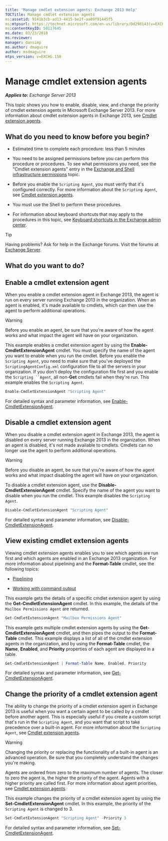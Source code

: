 ```yaml
---
title: 'Manage cmdlet extension agents: Exchange 2013 Help'
TOCTitle: Manage cmdlet extension agents
ms:assetid: 9141b3cb-ad13-4415-be2f-aa89f91445f5
ms:mtpsurl: https://technet.microsoft.com/en-us/library/Dd298143(v=EXCHG.150)
ms:contentKeyID: 50117645
ms.date: 03/23/2018
ms.reviewer: 
manager: dansimp
ms.author: dmaguire
author: msdmaguire
mtps_version: v=EXCHG.150
---
```


# Manage cmdlet extension agents

_**Applies to:** Exchange Server 2013_

This topic shows you how to enable, disable, view, and change the priority of cmdlet extension agents in Microsoft Exchange Server 2013. For more information about cmdlet extension agents in Exchange 2013, see [Cmdlet extension agents](cmdlet-extension-agents-exchange-2013-help.md).

## What do you need to know before you begin?

  - Estimated time to complete each procedure: less than 5 minutes

  - You need to be assigned permissions before you can perform this procedure or procedures. To see what permissions you need, see the "Cmdlet extension agents" entry in the [Exchange and Shell infrastructure permissions](exchange-and-shell-infrastructure-permissions-exchange-2013-help.md) topic.

  - Before you enable the `Scripting Agent`, you must verify that it's configured correctly. For more information about the `Scripting Agent`, see [Cmdlet extension agents](cmdlet-extension-agents-exchange-2013-help.md).

  - You must use the Shell to perform these procedures.

  - For information about keyboard shortcuts that may apply to the procedures in this topic, see [Keyboard shortcuts in the Exchange admin center](keyboard-shortcuts-in-the-exchange-admin-center-2013-help.md).

> [!TIP]
> Having problems? Ask for help in the Exchange forums. Visit the forums at <A href="https://go.microsoft.com/fwlink/p/?linkid=60612">Exchange Server</A>.

## What do you want to do?

## Enable a cmdlet extension agent

When you enable a cmdlet extension agent in Exchange 2013, the agent is run on every server running Exchange 2013 in the organization. When an agent is enabled, it's made available to cmdlets, which can then use the agent to perform additional operations.

> [!WARNING]
> Before you enable an agent, be sure that you're aware of how the agent works and what impact the agent will have on your organization.

This example enables a cmdlet extension agent by using the **Enable-CmdletExtensionAgent** cmdlet. You must specify the name of the agent you want to enable when you run the cmdlet. Before you enable the `Scripting Agent`, you need to make sure that you've deployed the `ScriptingAgentConfig.xml` configuration file to all the servers in your organization. If you don't deploy the configuration file first and you enable the `Scripting ``Agent`, all non-**Get** cmdlets fail when they're run. This example enables the `Scripting Agent`.

```powershell
Enable-CmdletExtensionAgent "Scripting Agent"
```

For detailed syntax and parameter information, see [Enable-CmdletExtensionAgent](https://technet.microsoft.com/en-us/library/dd335192\(v=exchg.150\)).

## Disable a cmdlet extension agent

When you disable a cmdlet extension agent in Exchange 2013, the agent is disabled on every server running Exchange 2013 in the organization. When an agent is disabled, it's not made available to cmdlets. Cmdlets can no longer use the agent to perform additional operations.

> [!WARNING]
> Before you disable an agent, be sure that you're aware of how the agent works and what impact disabling the agent will have on your organization.

To disable a cmdlet extension agent, use the **Disable-CmdletExtensionAgent** cmdlet. Specify the name of the agent you want to disable when you run the cmdlet. This example disables the `Scripting Agent`.

```powershell
Disable-CmdletExtensionAgent "Scripting Agent"
```

For detailed syntax and parameter information, see [Disable-CmdletExtensionAgent](https://technet.microsoft.com/en-us/library/dd298132\(v=exchg.150\)).

## View existing cmdlet extension agents

Viewing cmdlet extension agents enables you to see which agents are run first and which agents are enabled in an Exchange 2013 organization. For more information about pipelining and the **Format-Table** cmdlet, see the following topics:

  - [Pipelining](https://technet.microsoft.com/en-us/library/aa998260\(v=exchg.150\))

  - [Working with command output](working-with-command-output-exchange-2013-help.md)

This example gets the details of a specific cmdlet extension agent by using the **Get-CmdletExtensionAgent** cmdlet. In this example, the details of the `Mailbox Permissions Agent` are returned.

```powershell
Get-CmdletExtensionAgent "Mailbox Permissions Agent"
```

This example gets multiple cmdlet extension agents by using the **Get-CmdletExtensionAgent** cmdlet, and then pipes the output to the **Format-Table** cmdlet. This example displays a list of all of the cmdlet extension agents in the organization, and by using the **Format-Table** cmdlet, the **Name**, **Enabled**, and **Priority** properties of each agent are displayed in a table.

```powershell
Get-CmdletExtensionAgent | Format-Table Name, Enabled, Priority
```

For detailed syntax and parameter information, see [Get-CmdletExtensionAgent](https://technet.microsoft.com/en-us/library/dd297946\(v=exchg.150\)).

## Change the priority of a cmdlet extension agent

The ability to change the priority of a cmdlet extension agent in Exchange 2013 is useful when you want a certain agent to be called by a cmdlet before another agent. This is especially useful if you create a custom script that's run in the `Scripting Agent`, and you want that script to take precedence over a built-in agent. For more information about the `Scripting Agent`, see [Cmdlet extension agents](cmdlet-extension-agents-exchange-2013-help.md).

> [!WARNING]
> Changing the priority or replacing the functionality of a built-in agent is an advanced operation. Be sure that you completely understand the changes you're making.

Agents are ordered from zero to the maximum number of agents. The closer to zero the agent is, the higher the priority of the agent. Agents with a higher priority are called first. For more information about agent priorities, see [Cmdlet extension agents](cmdlet-extension-agents-exchange-2013-help.md).

This example changes the priority of a cmdlet extension agent by using the **Set-CmdletExtensionAgent** cmdlet. In this example, the priority of the `Scripting Agent` is changed to 3.

```powershell
Set-CmdletExtensionAgent "Scripting Agent" -Priority 3
```

For detailed syntax and parameter information, see [Set-CmdletExtensionAgent](https://technet.microsoft.com/en-us/library/dd335175\(v=exchg.150\)).
